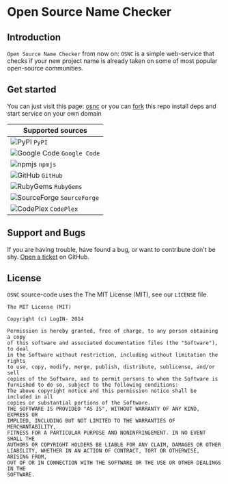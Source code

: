 # Open Source Name Checker

## Introduction

`Open Source Name Checker` from now on: `OSNC` is a simple web-service
that checks if your new project name is already taken on some of most
popular open-source communities.

## Get started

You can just visit this page: [osnc](http://opensourcenamechecker.com/)
or you can [fork](https://github.com/rcmachado/open-source-name-checker/fork)
this repo install deps and start service on your own domain

Supported sources |
--- |
![PyPI](public/template/images/favicons/pypi_16x16.png "PyPI") `PyPI` |
![Google Code](public/template/images/favicons/google-code_16x16.png "Google Code") `Google Code` |
![npmjs](public/template/images/favicons/npmjs_16x16.png "npmjs") `npmjs` |
![GitHub](public/template/images/favicons/github_16x16.png "GitHub") `GitHub` |
![RubyGems](public/template/images/favicons/rubygems_16x16.png "RubyGems") `RubyGems` |
![SourceForge](public/template/images/favicons/sourceforge_16x16.png "SourceForge") `SourceForge` |
![CodePlex](public/template/images/favicons/codeplex_16x16.png "CodePlex") `CodePlex` |

## Support and Bugs

If you are having trouble, have found a bug, or want to contribute
don't be shy. [Open a ticket](https://github.com/rcmachado/open-source-name-checker/issues)
on GitHub.

## License

`OSNC` source-code uses the The MIT License (MIT), see our `LICENSE`
file.

```
The MIT License (MIT)

Copyright (c) LogIN- 2014

Permission is hereby granted, free of charge, to any person obtaining a copy
of this software and associated documentation files (the "Software"), to deal
in the Software without restriction, including without limitation the rights
to use, copy, modify, merge, publish, distribute, sublicense, and/or sell
copies of the Software, and to permit persons to whom the Software is
furnished to do so, subject to the following conditions:
The above copyright notice and this permission notice shall be included in all
copies or substantial portions of the Software.
THE SOFTWARE IS PROVIDED "AS IS", WITHOUT WARRANTY OF ANY KIND, EXPRESS OR
IMPLIED, INCLUDING BUT NOT LIMITED TO THE WARRANTIES OF MERCHANTABILITY,
FITNESS FOR A PARTICULAR PURPOSE AND NONINFRINGEMENT. IN NO EVENT SHALL THE
AUTHORS OR COPYRIGHT HOLDERS BE LIABLE FOR ANY CLAIM, DAMAGES OR OTHER
LIABILITY, WHETHER IN AN ACTION OF CONTRACT, TORT OR OTHERWISE, ARISING FROM,
OUT OF OR IN CONNECTION WITH THE SOFTWARE OR THE USE OR OTHER DEALINGS IN THE
SOFTWARE.
```
